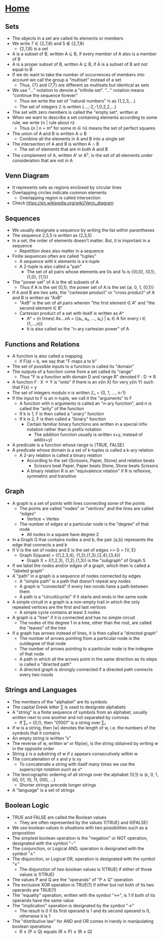 # [Home](../README.md) 
## Sets

* The objects in a set are called its elements or members
* We write 7 &#8712; {2,7,8} and 5 &#8713; {2,7,8}
  * {2,7,8} is a set
* A is a subset of B, written A &#8838; B, if every member of A also is a member of B
* A is a proper subset of B, written A &#8842; B, if A is a subset of B ant not equal to B
* If we do want to take the number of occurrences of members into account we call the group a "multiset" instead of a set
  * Thus, {7} and {7,7} are different as multisets but identical as sets
* We use "..." notation to denote a "infinite set". "..." notation means "continue the sequence forever"
  * Thus we write the set of "natural numbers" &#8469; as {1,2,3,...}
  * The set of integers &#8484; is written {...,-2,-1,0,2,2,...}
* The set with zero members is called the "empty set", written &#8709;
* When we want to describe a set containing elements according to some rule, we write {n | rule about n}
  * Thus {n | n = m&#0178; for some m &#8712; &#8469;} means the set of perfect squares
* The union of A and B is written A &#8746; B	
  * Combine all the elements in A and B into a single set
* The intersection of A and B is written A &#8745; B	
  * The set of elements that are in both A and B
* The complement of A, written A' or A<sup>c</sup>, is the set of all elements under consideration that are not in A
## Venn Diagram
* It represents sets as regions enclosed by circular lines
* Overlapping circles indicate common elements
  * Overlapping region is called intersection
* Check https://en.wikipedia.org/wiki/Venn_diagram 
## Sequences
* We usually designate a sequence by writing the list within parantheses
* The sequence 2,3,5 is written as (2,3,5)
* In a set, the order of elements doesn't matter. But, it is important in a sequence
  * Repetition does also matter in a sequence
* Finite sequences often are called "tuples"
  * A sequence with k elements is a k-tuple
  * A 2-tuple is also called a "pair"
    * The set of all pairs whose elements are 0s and 1s is {{0,0}, {0,1}, {1,0}, {1,1}}
* The "power set" of A is the all subsets of A
  * Thus if A is the set {0,1}, the power set of A is the set {&#8709;, 0, 1, {0,1}}
* If A and B are two sets, the "cartesian product" or "cross product" of A and B is written as "AxB"
  * "AxB" is the set of all pairs wherein "the first element &#8712; A" and "the second element &#8712; B"
  * Cartesian product of a set with itself is written as A&#8319;
    * A&#8319; = (n times) Ax...xA = {(a&#8321;, a&#8322;, ..., a&#8345;) | a&#7522; &#8712; A for every i &#8712; {1,...,n}}
    * It is also called as the "n-ary cartesian power" of A
## Functions and Relations
* A function is also called a mapping
  * if F(a) = b, we say that "F maps a to b"
* The set of possible inputs to a function is called its "domain"
* The outputs of a function come from a set called its "range"
  * Thus "F is a function with domain D and range R" denoted F : D &#8594; R
* A function F : X &#8594; Y is "onto" if there is an x(in X) for very y(in Y) such that F(x) = y
* The set of integers modulo n is written &#8484;&#8345; = {0, 1, ..., n-1}
* If the input to F is an n-tuple, we call it the "arguments" to F
  * A function with n arguments is called an "n-ary function", and n is called the "arity" of the function
  * If k is 1, F is then called a "unary" function
  * If k is 2, F is then called a "binary" function
    * Certain familiar binary functions are written in a special infix notation rather than in prefix notation
      * The addition function usually is written x+y, instead of add(x+y)
* A predicate is a function whose range is {TRUE, FALSE}
* A predicate whose domain is a set of k-tuples is called a k-ary relation
  * A 2-ary relation is called a binary relation
    * According to the set {Scissors, Paper, Stone} and relation beats
      * Scissors beat Paper, Paper beats Stone, Stone beats Scissors
    * A binary relation R is an "equivalence relation" if R is reflexive, symmetric and transitive
## Graph
* A graph is a set of points with lines connecting some of the points
  * The points are called "nodes" or "vertices" and the lines are called "edges"
    * Vertice = Vertex
  * The number of edges at a particular node is the "degree" of that node
    * All nodes in a square have degree 2
* In a Graph G that contains nodes a and b, the pair {a,b} represents the edge that connects a and b
* If V is the set of nodes and E is the set of edges >> G = {V, E}
  * Graph S(quare) = ({1,2,3,4}, {1,2},{1,3},{2,4},{3,4})
    * Graph X = ({1,2,3}, {1,2},{1,3}) is the "subgraph" of Graph S
* If we label the nodes and/or edges of a graph, which then is called a "labeled graph"
* A "path" in a graph is a sequence of nodes connected by edges
  * A "simple path" is a path that doesn't repeat any nodes
  * A graph is "connected" if every two noods have a path between them
  * A path is a "circuit(cycle)" if it starts and ends in the same node
* A simple circuit in a graph is a non-empty trail in which the only repeated vertices are the first and last vertices
  * A simple cycle contains at least 3 nodes
* A graph is a "tree" if it is connected and has no simple circuit
  * The nodes of the degree 1 in a tree, other than the root, are called the "leaves" of the tree
* If a graph has arrows instead of lines, it is then called a "directed graph"
  * The number of arrows pointing from a particular node is the outdegree of that node
  * The number of arrows pointing to a particular node is the indegree of that node
  * A path in which all the arrows point in the same direction as its steps is called a "directed path"
  * A directed graph is strongly connected if a directed path connects every two noods
## Strings and Languages
* The members of the "alphabet" are its symbols
* The capital Greek letter &#8721; is used to designate alphabets
* A "string" is a finite sequence of symbols from an alphabet, usually written next to one another and not separated by commas
  * If &#8721;&#8321; = {0,1}, then "01001" is a string over &#8721;&#8321;
* If w is a string, then |w| denotes the length of w, i.e. the numbers of the symbols that it contains
* An empty string is written "&#1013;"
* The reverse of w, written w&#0691; or flip(w), is the string obtained by writing w in the opposite order
* String z is a substring of w if z appears consecutively within w
* The concatenation of x and y is xy
  * To concatenate a string with itself many times we use the superscript notation such as x&#8319;
* The lexicographic ordering of all strings over the alphabet {0,1} is {&#1013;, 0, 1, 00, 01, 10, 11, 000, ...}
  * Shorter strings precede longer strings
* A "language" is a set of strings
## Boolean Logic
* TRUE and FALSE are called the Boolean values
  * They are often represented by the values 1(TRUE) and 0(FALSE)
* We use boolean values in situations with two possibilities such as a proposition
* The simplest boolean operation is the "negation" or NOT operation, designated with the symbol "&#0172;"
* The conjunction, or Logical AND, operation is designated with the symbol "&#8743;"
* The disjunction, or Logical OR, operation is designated with the symbol "&#8744;"
  * The disjunction of two boolean values is 1(TRUE) if either of those values is 1(TRUE)
* The values P and Q are the "operands" of "P &#8743; Q" operation
* The exclusive XOR operation is TRUE(1) if either but not both of its two operands are TRUE(1)
* The "equality" operation, written with the symbol "&#8596;", is 1 if both of its operands have the same value
* The "implication" operation is designated by the symbol "&#8594;"
  * The result is 0 if its first operand is 1 and its second operand is 0, otherwise it is 1
* The "distributive law" for AND and OR comes in handy in manipulating boolean operations
  * R &#8743; (P &#8744; Q) equals (R &#8743; P) &#8744; (R &#8743; Q)
